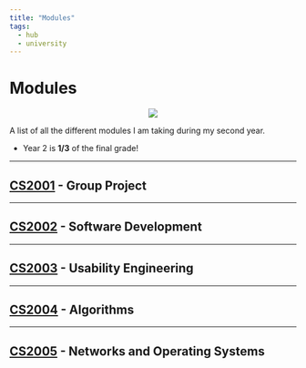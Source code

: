 ```yaml
---
title: "Modules"
tags:
  - hub
  - university
---
```

# Modules

<center><img src="https://c.tenor.com/nkYsPDoADwgAAAAC/computer-pixel-art.gif"></center>

A list of all the different modules I am taking during my second year.

* Year 2 is **1/3** of the final grade!

---
## [CS2001](notes/university/cs2001.md) - Group Project
---
## [CS2002](notes/university/cs2002.md) - Software Development
---
## [CS2003](notes/university/cs2003.md) - Usability Engineering
---
## [CS2004](notes/university/cs2004.md) - Algorithms
---
## [CS2005](notes/university/cs2005.md) - Networks and Operating Systems
